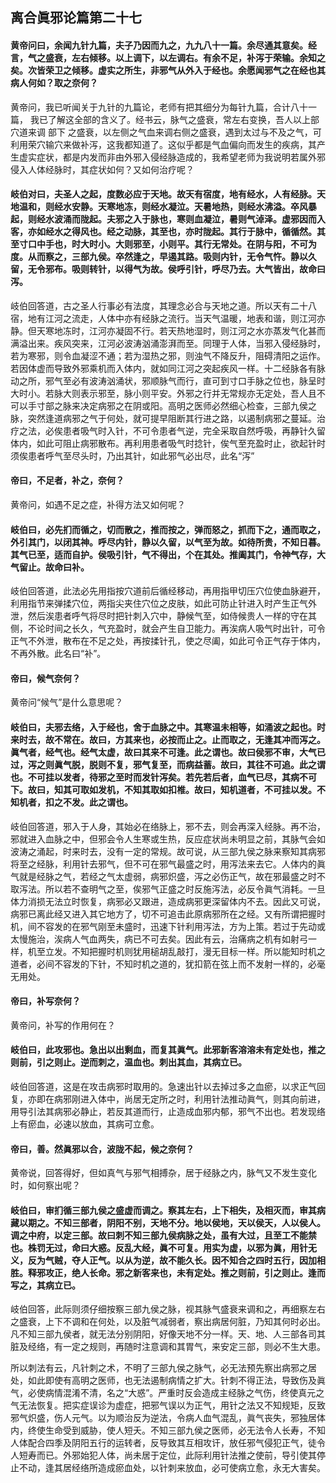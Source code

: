 ## 离合眞邪论篇第二十七

#### 黄帝问曰，余闻九针九篇，夫子乃因而九之，九九八十一篇。余尽通其意矣。经言，气之盛衰，左右倾移。以上调下，以左调右。有余不足，补泻于荣输。余知之矣。次皆荣卫之倾移。虚实之所生，非邪气从外入于经也。余愿闻邪气之在经也其病人何如？取之奈何？

黄帝问，我已听闻关于九针的九篇论，老师有把其细分为每针九篇，合计八十一篇， 我已了解这全部的含义了。经书云，脉气之盛衰，常左右变换，吾人以上部穴道来调 部下 之盛衰，以左侧之气血来调右侧之盛衰，遇到太过与不及之气，可利用荣穴输穴来做补泻，这我都知道了。这似乎都是气血偏向而发生的疾病，其产生虚实症状，都是内发而非由外邪入侵经脉造成的，我希望老师为我说明若属外邪侵入人体经脉时，其症状如何？又如何治疗呢？

#### 岐伯对曰，夫圣人之起，度数必应于天地。故天有宿度，地有经水，人有经脉。天地温和，则经水安静。天寒地冻，则经水凝泣。天暑地热，则经水沸溢。卒风暴起，则经水波涌而陇起。夫邪之入于脉也，寒则血凝泣，暑则气淖泽。虚邪因而入客，亦如经水之得风也。经之动脉，其至也，亦时陇起。其行于脉中，循循然。其至寸口中手也，时大时小。大则邪至，小则平。其行无常处。在阴与阳，不可为度。从而察之，三部九侯。卒然逢之，早遏其路。吸则内针，无令气忤。静以久留，无令邪布。吸则转针，以得气为故。侯呼引针，呼尽乃去。大气皆出，故命曰泻。

岐伯回答道，古之圣人行事必有法度，其理念必合与天地之道。所以天有二十八宿，地有江河之流走，人体中亦有经脉之流行。当天气温暖，地表和谐，则江河亦静。但天寒地冻时，江河亦凝固不行。若天热地湿时，则江河之水亦蒸发气化甚而满溢出来。疾风突来，江河必波涛汹涌澎湃而至。同理于人体，当邪入侵经脉时，若为寒邪，则令血凝涩不通；若为湿热之邪，则浊气不降反升，阻碍清阳之运作。若因体虚而导致外邪乘机而入体内，就如同江河之突起疾风一样。十二经脉各有脉动之所，邪气至必有波涛汹涌状，邪顺脉气而行，直可到寸口手脉之位也，脉呈时大时小。若脉大则表示邪至，脉小则平安。外邪之行并无常规亦无定处，吾人且不可以手寸部之脉来决定病邪之在阴或阳。高明之医师必然细心检查，三部九侯之脉，突然逢道病邪之气于何处，就可提早阻断其行进之路，以遏制病邪之蔓延。治疗之法，必俟患者吸气时入针，不可令患者气逆，完全采取自然呼吸，再静针久留体内，如此可阻止病邪散布。再利用患者吸气时捻针，俟气至充盈时止，欲起针时须俟患者呼气至尽头时，乃出其针，如此邪气必出尽，此名“泻”

#### 帝曰，不足者，补之，奈何？

黄帝问，如遇不足之症，补得方法又如何呢？

#### 岐伯曰，必先扪而循之，切而散之，推而按之，弹而怒之，抓而下之，通而取之，外引其门，以闭其神。呼尽内针，静以久留，以气至为故。如待所贵，不知日暮。其气已至，适而自护。侯吸引针，气不得出，个在其处。推阖其门，令神气存，大气留止。故命曰补。

岐伯回答道，此法必先用指按穴道前后循经移动，再用指甲切压穴位使血脉避开，利用指节来弹揉穴位，两指尖夹住穴位之皮肤，如此可防止针进入时产生正气外泄，然后涘患者呼气将尽时把针刺入穴中，静候气至，如侍候贵人一样的守在其侧，不论时间之长久，气充盈时，就会产生自卫能力。再涘病人吸气时出针，可令正气不外泄，散布在不足之处，再按揉针孔，使之尽阖，如此可令正气存于体内，不再外散。此名曰“补”。

#### 帝曰，候气奈何？

黄帝问“候气”是什么意思呢？

#### 岐伯曰，夫邪去络，入于经也，舍于血脉之中。其寒温未相等，如涌波之起也。时来时去，故不常在。故曰，方其来也，必按而止之。止而取之，无逢其冲而泻之。眞气者，经气也。经气太虚，故曰其来不可逢。此之谓也。故曰侯邪不审，大气已过，泻之则眞气脱，脱则不复，邪气复至，而病益蓄。故曰，其往不可追。此之谓也。不可挂以发者，待邪之至时而发针泻矣。若先若后者，血气已尽，其病不可下。故曰，知其可取如发机，不知其取如扣椎。故曰，知机道者，不可挂以发。不知机者，扣之不发。此之谓也。

岐伯回答道，邪入于人身，其始必在络脉上，邪不去，则会再深入经脉。再不治，邪就进入血脉之中，但邪会令人生寒或生热，反应症状尚未明显之前，其脉气会如波涛之涌起，时来时去，没有一定的常规。故可说，从三部九侯之脉来察知其病邪将至之经脉，利用针去邪气，但不可在邪气最盛之时，用泻法来去它。人体内的眞气就是经脉之气，若经之气太虚弱，病邪炽盛，泻之必伤正气，故在邪最盛之时不取泻法。所以若不查明气之至，俟邪气正盛之时反施泻法，必反令眞气消耗。一旦体力消损无法立时恢复，病邪必又跟进，造成病邪更深留体内不去。因此又可说，病邪已离此经又进入其它地方了，切不可追击此原病邪所在之经。又有所谓把握时机，间不容发的在邪气刚至未盛时，迅速下针利用泻法，方为上策。若过于先动或太慢施治，涘病人气血两失，病已不可去矣。因此有云，治痛病之机有如射弓一样，机至立发。不知把握时机则犹用槌胡乱敲打，漫无目标一样。所以能知时机之道者，必间不容发的下针，不知时机之道的，犹扣箭在弦上而不发射一样的，必毫无用处。

#### 帝曰，补写奈何？

黄帝问，补写的作用何在？

#### 岐伯曰，此攻邪也。急出以出剩血，而复其眞气。此邪新客溶溶未有定处也，推之则前，引之则止。逆而刺之，温血也。刺出其血，其病立已。

岐伯回答道，这是在攻击病邪时取用的。急速出针以去掉过多之血瘀，以求正气回复，亦即在病邪刚进入体中，尚居无定所之时，利用针法推动眞气，则其向前进，用导引法其病邪必静止，若反其道而行，止造成血邪内郁，邪气不出也。若发现络上有瘀血，必速以放血，其病可立愈。

#### 帝曰，善。然眞邪以合，波陇不起，候之奈何？

黄帝说，回答得好，但如真气与邪气相搏杂，居于经脉之内，脉气又不发生变化时，如何察出呢？

#### 岐伯曰，审扪循三部九侯之盛虚而调之。察其左右，上下相失，及相灭而，审其病藏以期之。不知三部者，阴阳不别，天地不分。地以侯地，天以侯天，人以侯人。调之中府，以定三部。故曰刺不知三部九侯病脉之处，虽有大过，且至工不能禁也。株罚无过，命曰大惑。反乱大经，眞不可复。用实为虚，以邪为眞，用针无义，反为气贼，夺人正气。以从为逆，故不能久长。因不知合之四时五行，因加相胜。释邪攻正，绝人长命。邪之新客来也，未有定处。推之则前，引之则止。逢而写之，其病立已。

岐伯回答，此际则须仔细按察三部九侯之脉，视其脉气盛衰来调和之，再细察左右之盛衰，上下不调和在何处，以及脏气减弱者，察出病居何脏，乃知其何时必出。凡不知三部九侯者，就无法分别阴阳，好像天地不分一样。天、地、人三部各司其脏及经络，有一定之规则，再随时注意调和其胃气，来安定三部，则必不生大患。

所以刺法有云，凡针刺之术，不明了三部九侯之脉气，必无法预先察出病邪之居处，如此即使有高明之医师，也无法遏制病情之扩大。针刺不得正法，导致伤及眞气，必使病情混淆不清，名之“大惑”。严重时反会造成主经脉之气伤，终使真元之气无法恢复。把实症误诊为虚症，把邪气误以为正气，用针之法又不知规矩，反致邪气炽盛，伤人元气。以为顺治反为逆法，令病人血气混乱，眞气丧失，邪独居体内，终使生命受到威胁，使人短夭。不知三部九侯之医师，必无法令人长寿，不知人体配合四季及阴阳五行的运转者，反导致其互相攻讦，放任邪气侵犯正气，徒令人短寿而已。外邪始犯人体，尚未居于定位，此际利用针法推之使前，导引使其停止不动，逢其居经络所造成瘀血处，以针刺来放血，必可使病立愈，永无大害矣。